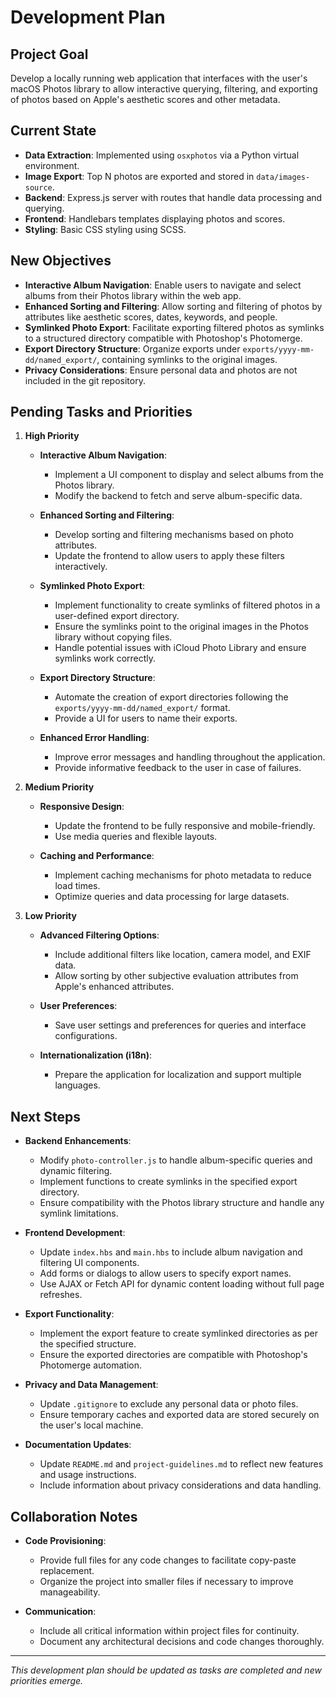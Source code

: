 # Development Plan

## Project Goal

Develop a locally running web application that interfaces with the user's macOS Photos library to allow interactive querying, filtering, and exporting of photos based on Apple's aesthetic scores and other metadata.

## Current State

- **Data Extraction**: Implemented using `osxphotos` via a Python virtual environment.
- **Image Export**: Top N photos are exported and stored in `data/images-source`.
- **Backend**: Express.js server with routes that handle data processing and querying.
- **Frontend**: Handlebars templates displaying photos and scores.
- **Styling**: Basic CSS styling using SCSS.

## New Objectives

- **Interactive Album Navigation**: Enable users to navigate and select albums from their Photos library within the web app.
- **Enhanced Sorting and Filtering**: Allow sorting and filtering of photos by attributes like aesthetic scores, dates, keywords, and people.
- **Symlinked Photo Export**: Facilitate exporting filtered photos as symlinks to a structured directory compatible with Photoshop's Photomerge.
- **Export Directory Structure**: Organize exports under `exports/yyyy-mm-dd/named_export/`, containing symlinks to the original images.
- **Privacy Considerations**: Ensure personal data and photos are not included in the git repository.

## Pending Tasks and Priorities

1. **High Priority**

   - **Interactive Album Navigation**:

     - Implement a UI component to display and select albums from the Photos library.
     - Modify the backend to fetch and serve album-specific data.

   - **Enhanced Sorting and Filtering**:

     - Develop sorting and filtering mechanisms based on photo attributes.
     - Update the frontend to allow users to apply these filters interactively.

   - **Symlinked Photo Export**:

     - Implement functionality to create symlinks of filtered photos in a user-defined export directory.
     - Ensure the symlinks point to the original images in the Photos library without copying files.
     - Handle potential issues with iCloud Photo Library and ensure symlinks work correctly.

   - **Export Directory Structure**:

     - Automate the creation of export directories following the `exports/yyyy-mm-dd/named_export/` format.
     - Provide a UI for users to name their exports.

   - **Enhanced Error Handling**:

     - Improve error messages and handling throughout the application.
     - Provide informative feedback to the user in case of failures.

2. **Medium Priority**

   - **Responsive Design**:

     - Update the frontend to be fully responsive and mobile-friendly.
     - Use media queries and flexible layouts.

   - **Caching and Performance**:

     - Implement caching mechanisms for photo metadata to reduce load times.
     - Optimize queries and data processing for large datasets.

3. **Low Priority**

   - **Advanced Filtering Options**:

     - Include additional filters like location, camera model, and EXIF data.
     - Allow sorting by other subjective evaluation attributes from Apple's enhanced attributes.

   - **User Preferences**:

     - Save user settings and preferences for queries and interface configurations.

   - **Internationalization (i18n)**:

     - Prepare the application for localization and support multiple languages.

## Next Steps

- **Backend Enhancements**:

  - Modify `photo-controller.js` to handle album-specific queries and dynamic filtering.
  - Implement functions to create symlinks in the specified export directory.
  - Ensure compatibility with the Photos library structure and handle any symlink limitations.

- **Frontend Development**:

  - Update `index.hbs` and `main.hbs` to include album navigation and filtering UI components.
  - Add forms or dialogs to allow users to specify export names.
  - Use AJAX or Fetch API for dynamic content loading without full page refreshes.

- **Export Functionality**:

  - Implement the export feature to create symlinked directories as per the specified structure.
  - Ensure the exported directories are compatible with Photoshop's Photomerge automation.

- **Privacy and Data Management**:

  - Update `.gitignore` to exclude any personal data or photo files.
  - Ensure temporary caches and exported data are stored securely on the user's local machine.

- **Documentation Updates**:

  - Update `README.md` and `project-guidelines.md` to reflect new features and usage instructions.
  - Include information about privacy considerations and data handling.

## Collaboration Notes

- **Code Provisioning**:

  - Provide full files for any code changes to facilitate copy-paste replacement.
  - Organize the project into smaller files if necessary to improve manageability.

- **Communication**:

  - Include all critical information within project files for continuity.
  - Document any architectural decisions and code changes thoroughly.

---

_This development plan should be updated as tasks are completed and new priorities emerge._
